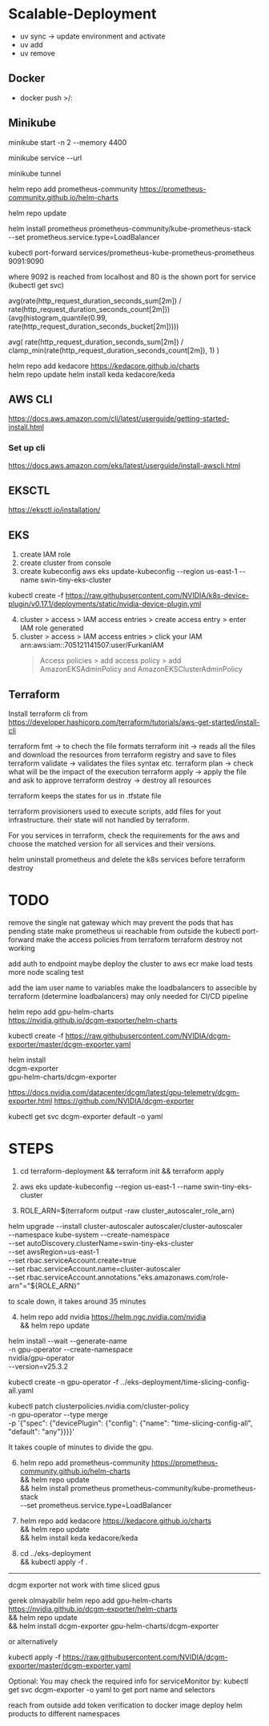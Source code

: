 # Scalable-Deployment


* uv sync -> update environment and activate
* uv add <package name>
* uv remove <package name>


## Docker

* docker push <user name>>/<image name>:<tagname>

## Minikube

minikube start -n 2 --memory 4400

minikube service <service-name> --url 

minikube tunnel

helm repo add prometheus-community https://prometheus-community.github.io/helm-charts

helm repo update

helm install prometheus prometheus-community/kube-prometheus-stack \
  --set prometheus.service.type=LoadBalancer  

kubectl port-forward services/prometheus-kube-prometheus-prometheus 9091:9090

where 9092 is reached from localhost and 80 is the shown port for service (kubectl get svc)

avg(rate(http_request_duration_seconds_sum[2m]) / rate(http_request_duration_seconds_count[2m]))
(avg(histogram_quantile(0.99, rate(http_request_duration_seconds_bucket[2m]))))

avg(
  rate(http_request_duration_seconds_sum[2m])
  /
  clamp_min(rate(http_request_duration_seconds_count[2m]), 1)
)

helm repo add kedacore https://kedacore.github.io/charts  
helm repo update
helm install keda kedacore/keda


## AWS CLI

https://docs.aws.amazon.com/cli/latest/userguide/getting-started-install.html

### Set up cli
https://docs.aws.amazon.com/eks/latest/userguide/install-awscli.html

## EKSCTL 

https://eksctl.io/installation/




## EKS

1. create IAM role
2. create cluster from console
3. create kubeconfig
aws eks update-kubeconfig --region us-east-1 --name swin-tiny-eks-cluster

 kubectl create -f https://raw.githubusercontent.com/NVIDIA/k8s-device-plugin/v0.17.1/deployments/static/nvidia-device-plugin.yml

4. cluster > access > IAM access entries > create access entry > enter IAM role generated
5. cluster > access > IAM access entries > click your IAM arn:aws:iam::705121141507:user/FurkanIAM 
      > Access policies > add access policy > add AmazonEKSAdminPolicy and AmazonEKSClusterAdminPolicy


## Terraform

Install terraform cli from
  https://developer.hashicorp.com/terraform/tutorials/aws-get-started/install-cli

terraform fmt -> to chech the file formats
terraform init -> reads all the files and download the resources from terraform registry and save to files
terraform validate -> validates the files syntax etc.
terraform plan -> check what will be the impact of the execution
terraform apply -> apply the file and ask to approve
terraform destroy -> destroy all resources

terraform keeps the states for us in .tfstate file

terraform provisioners used to execute scripts, add files for yout infrastructure. their state will not handled by terraform.

For you services in terraform, check the requirements for the aws and choose the matched version for all services and their versions.

helm uninstall prometheus and delete the k8s services before terraform destroy

# TODO
remove the single nat gateway which may prevent the pods that has pending state
make prometheus ui reachable from outside the kubectl port-forward
make the access policies from terraform
terraform destroy not working

add auth to endpoint
maybe deploy the cluster to aws ecr
make load tests more
node scaling test

add the iam user name to variables
make the loadbalancers to assecible by terraform (determine loadbalancers) may only needed for CI/CD pipeline

helm repo add gpu-helm-charts \
  https://nvidia.github.io/dcgm-exporter/helm-charts

  kubectl create -f https://raw.githubusercontent.com/NVIDIA/dcgm-exporter/master/dcgm-exporter.yaml

helm install \
    dcgm-exporter \
    gpu-helm-charts/dcgm-exporter

https://docs.nvidia.com/datacenter/dcgm/latest/gpu-telemetry/dcgm-exporter.html
https://github.com/NVIDIA/dcgm-exporter 

kubectl get svc dcgm-exporter default -o yaml



# STEPS

1. cd terraform-deployment && terraform init && terraform apply

2. aws eks update-kubeconfig --region us-east-1 --name swin-tiny-eks-cluster

3. ROLE_ARN=$(terraform output -raw cluster_autoscaler_role_arn)

helm upgrade --install cluster-autoscaler autoscaler/cluster-autoscaler \
  --namespace kube-system --create-namespace \
  --set autoDiscovery.clusterName=swin-tiny-eks-cluster \
  --set awsRegion=us-east-1 \
  --set rbac.serviceAccount.create=true \
  --set rbac.serviceAccount.name=cluster-autoscaler \
  --set rbac.serviceAccount.annotations."eks\.amazonaws\.com/role-arn"="${ROLE_ARN}"

to scale down, it takes around 35 minutes

4. helm repo add nvidia https://helm.ngc.nvidia.com/nvidia \
    && helm repo update

helm install --wait --generate-name \
    -n gpu-operator --create-namespace \
    nvidia/gpu-operator \
    --version=v25.3.2

kubectl create -n gpu-operator -f ../eks-deployment/time-slicing-config-all.yaml

kubectl patch clusterpolicies.nvidia.com/cluster-policy \
    -n gpu-operator --type merge \
    -p '{"spec": {"devicePlugin": {"config": {"name": "time-slicing-config-all", "default": "any"}}}}'

It takes couple of minutes to divide the gpu.

6. helm repo add prometheus-community https://prometheus-community.github.io/helm-charts \
  && helm repo update \
  && helm install prometheus prometheus-community/kube-prometheus-stack \
  --set prometheus.service.type=LoadBalancer

7. helm repo add kedacore https://kedacore.github.io/charts \
  && helm repo update \
  && helm install keda kedacore/keda



7. cd ../eks-deployment \
  && kubectl apply -f .

---

dcgm exporter not work with time sliced gpus

gerek olmayabilir
helm repo add gpu-helm-charts https://nvidia.github.io/dcgm-exporter/helm-charts \
  && helm repo update \
  && helm install dcgm-exporter gpu-helm-charts/dcgm-exporter

  or alternatively

  kubectl apply -f https://raw.githubusercontent.com/NVIDIA/dcgm-exporter/master/dcgm-exporter.yaml

  Optional: You may check the required info for serviceMonitor by:
    kubectl get svc dcgm-exporter -o yaml
    to get port name and selectors


reach from outside
add token verification to docker image
deploy helm products to different namespaces

